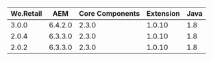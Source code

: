 
We.Retail | AEM | Core Components | Extension | Java
----------|-----|-----------------|-----------|------
3.0.0 | 6.4.2.0 | 2.3.0 | 1.0.10 | 1.8
2.0.4 | 6.3.3.0 | 2.3.0 | 1.0.10 | 1.8
2.0.2 | 6.3.3.0 | 2.3.0 | 1.0.10 | 1.8

